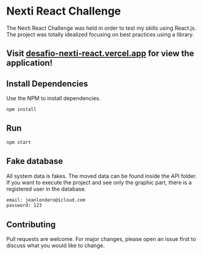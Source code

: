 # Nexti React Challenge

The Nexti React Challenge was held in order to test my skills using React.js. The project was totally idealized focusing on best practices using a library.

## Visit [desafio-nexti-react.vercel.app](https://desafio-nexti-react.vercel.app) for view the application!

## Install Dependencies

Use the NPM to install dependencies.

```bash
npm install
```

## Run

```bash
npm start
```

## Fake database

All system data is fakes. The moved data can be found inside the API folder. If you want to execute the project and see only the graphic part, there is a registered user in the database.

```bash
email: jeanlondero@icloud.com
password: 123
```

## Contributing

Pull requests are welcome. For major changes, please open an issue first to discuss what you would like to change.
